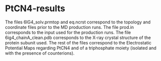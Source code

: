 # PtCN4-results

The files 6IG4_solv.prmtop and eq.ncrst correspond to the topology and coordinate files prior to the MD production runs.
The file prod.in corresponds to the input used for the production runs.
The file 6ig4_chainA_clean.pdb corresponds to the X-ray crystal structure of the protein subunit used.
The rest of the files correspond to the Electrostatic Potential Maps regarding PtCN4 and of a triphosphate moiety (isolated and with the presence of counterions).
